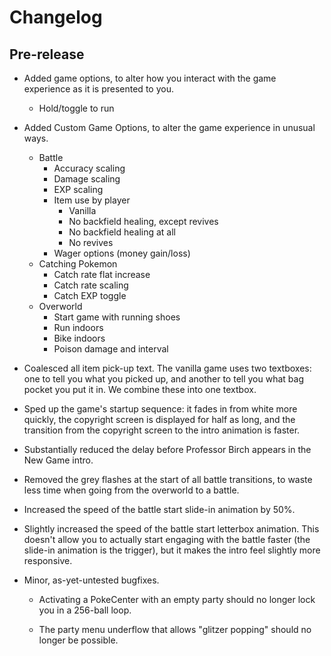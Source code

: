 
# Changelog

## Pre-release

* Added game options, to alter how you interact with the game experience as it is presented to you.

  * Hold/toggle to run

* Added Custom Game Options, to alter the game experience in unusual ways.

  * Battle
    * Accuracy scaling
    * Damage scaling
    * EXP scaling
    * Item use by player
      * Vanilla
      * No backfield healing, except revives
      * No backfield healing at all
      * No revives
    * Wager options (money gain/loss)
  * Catching Pokemon
    * Catch rate flat increase
    * Catch rate scaling
    * Catch EXP toggle
  * Overworld
    * Start game with running shoes
    * Run indoors
    * Bike indoors
    * Poison damage and interval

* Coalesced all item pick-up text. The vanilla game uses two textboxes: one to tell you what you picked up, and another to tell you what bag pocket you put it in. We combine these into one textbox.

* Sped up the game's startup sequence: it fades in from white more quickly, the copyright screen is displayed for half as long, and the transition from the copyright screen to the intro animation is faster.

* Substantially reduced the delay before Professor Birch appears in the New Game intro.

* Removed the grey flashes at the start of all battle transitions, to waste less time when going from the overworld to a battle.

* Increased the speed of the battle start slide-in animation by 50%.

* Slightly increased the speed of the battle start letterbox animation. This doesn't allow you to actually start engaging with the battle faster (the slide-in animation is the trigger), but it makes the intro feel slightly more responsive.

* Minor, as-yet-untested bugfixes.

  * Activating a PokeCenter with an empty party should no longer lock you in a 256-ball loop.

  * The party menu underflow that allows "glitzer popping" should no longer be possible.